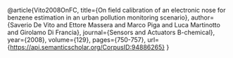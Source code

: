 @article{Vito2008OnFC,
  title={On field calibration of an electronic nose for benzene estimation in an urban pollution monitoring scenario},
  author={Saverio De Vito and Ettore Massera and Marco Piga and Luca Martinotto and Girolamo Di Francia},
  journal={Sensors and Actuators B-chemical},
  year={2008},
  volume={129},
  pages={750-757},
  url={https://api.semanticscholar.org/CorpusID:94886265}
}

